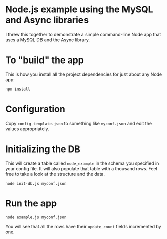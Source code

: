 # Node.js example using the MySQL and Async libraries
I threw this together to demonstrate a simple command-line Node app that uses a MySQL DB and the Async library.

# To "build" the app
This is how you install all the project dependencies for just about any Node app:
```
npm install
```

# Configuration
Copy ```config-template.json``` to something like ```myconf.json``` and edit the values appropriately.

# Initializing the DB
This will create a table called ```node_example``` in the schema you specified in your config file. It will also populate that table with a thousand rows. Feel free to take
a look at the structure and the data.

```
node init-db.js myconf.json
```

# Run the app
```
node example.js myconf.json
```
You will see that all the rows have their ```update_count``` fields incremented by one.
